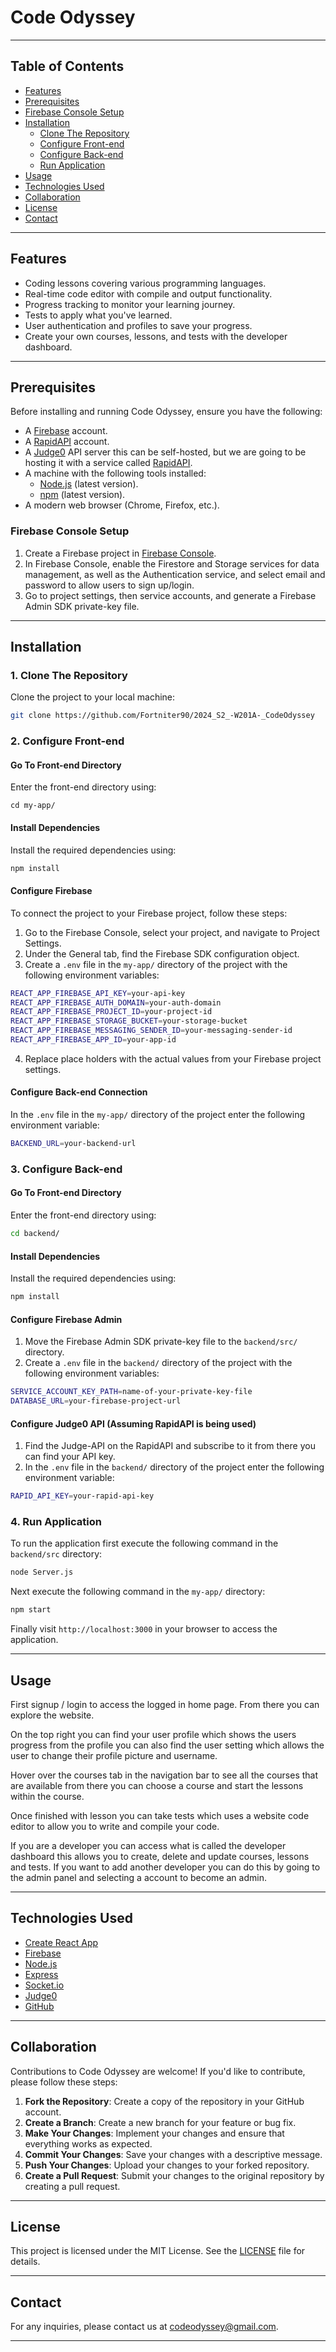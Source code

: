 # Code Odyssey

---
## Table of Contents
- [Features](#features)
- [Prerequisites](#prerequisites)
 - [Firebase Console Setup](#firebase-console-setup)
- [Installation](#installation)
  - [Clone The Repository](#1-clone-the-repository)
  - [Configure Front-end](#2-configure-front-end)
  - [Configure Back-end](#3-configure-back-end)
  - [Run Application](#4-run-application)
- [Usage](#usage)
- [Technologies Used](#technologies-used)
- [Collaboration](#collaboration)
- [License](#license)
- [Contact](#contact)

---
## Features
- Coding lessons covering various programming languages. 
- Real-time code editor with compile and output functionality. 
- Progress tracking to monitor your learning journey. 
- Tests to apply what you've learned. 
- User authentication and profiles to save your progress.
- Create your own courses, lessons, and tests with the developer dashboard.

---
## Prerequisites 
Before installing and running Code Odyssey, ensure you have the following:
- A [Firebase](https://firebase.google.com/) account.
- A [RapidAPI](https://rapidapi.com/) account.
- A [Judge0](https://judge0.com/) API server this can be self-hosted, but we are going to be hosting it with a service called [RapidAPI](https://rapidapi.com/judge0-official/api/judge0-ce).
- A machine with the following tools installed:
  - [Node.js](https://nodejs.org/) (latest version).
  - [npm](https://www.npmjs.com/) (latest version).
- A modern web browser (Chrome, Firefox, etc.).

### Firebase Console Setup
1. Create a Firebase project in [Firebase Console](https://console.firebase.google.com/).
2. In Firebase Console, enable the Firestore and Storage services for data management, as well as the Authentication service, and select email and password to allow users to sign up/login.
3. Go to project settings, then service accounts, and generate a Firebase Admin SDK private-key file.

---
## Installation
### 1. Clone The Repository
Clone the project to your local machine:
```bash
git clone https://github.com/Fortniter90/2024_S2_-W201A-_CodeOdyssey
```
### 2. Configure Front-end
#### Go To Front-end Directory
Enter the front-end directory using:
```
cd my-app/
```
#### Install Dependencies
Install the required dependencies using:
```bash
npm install
```
#### Configure Firebase
To connect the project to your Firebase project, follow these steps:
1. Go to the Firebase Console, select your project, and navigate to Project Settings.
2. Under the General tab, find the Firebase SDK configuration object.
3. Create a `.env` file in the `my-app/` directory of the project with the following environment variables:
```bash
REACT_APP_FIREBASE_API_KEY=your-api-key
REACT_APP_FIREBASE_AUTH_DOMAIN=your-auth-domain
REACT_APP_FIREBASE_PROJECT_ID=your-project-id
REACT_APP_FIREBASE_STORAGE_BUCKET=your-storage-bucket
REACT_APP_FIREBASE_MESSAGING_SENDER_ID=your-messaging-sender-id
REACT_APP_FIREBASE_APP_ID=your-app-id
```
4. Replace place holders with the actual values from your Firebase project settings.
#### Configure Back-end Connection
In the `.env` file in the `my-app/` directory of the project enter the following environment variable:
```bash
BACKEND_URL=your-backend-url
```
### 3. Configure Back-end
#### Go To Front-end Directory
Enter the front-end directory using:
```bash
cd backend/
```
#### Install Dependencies
Install the required dependencies using:
```bash
npm install
```
#### Configure Firebase Admin
1. Move the Firebase Admin SDK private-key file to the `backend/src/` directory.
2. Create a `.env` file in the `backend/` directory of the project with the following environment variables:
```bash
SERVICE_ACCOUNT_KEY_PATH=name-of-your-private-key-file
DATABASE_URL=your-firebase-project-url
```
#### Configure Judge0 API (Assuming RapidAPI is being used)
1. Find the Judge-API on the RapidAPI and subscribe to it from there you can find your API key.
2. In the `.env` file in the `backend/` directory of the project enter the following environment variable:
```bash
RAPID_API_KEY=your-rapid-api-key
```

### 4. Run Application
To run the application first execute the following command in the `backend/src` directory:
```bash
node Server.js
```

Next  execute the following command in the `my-app/` directory:
```bash
npm start
```
Finally visit `http://localhost:3000` in your browser to access the application.

---
## Usage
First signup / login to access the logged in home page. From there you can explore the website.

On the top right you can find your user profile which shows the users progress from the profile you can also find the user setting which allows the user to change their profile picture and username.

Hover over the courses tab in the navigation bar to see all the courses that are available from there you can choose a course and start the lessons within the course.

Once finished with lesson you can take tests which uses a website code editor to allow you to write and compile your code.

If you are a developer you can access what is called the developer dashboard this allows you to create, delete and update courses, lessons and tests. If you want to add another developer you can do this by going to the admin panel and selecting a account to become an admin.

---
## Technologies Used
- [Create React App](https://create-react-app.dev/)
- [Firebase](https://firebase.google.com/)
- [Node.js](https://nodejs.org/)
- [Express](https://expressjs.com/)
- [Socket.io](https://socket.io/)
- [Judge0](https://judge0.com/)
- [GitHub](https://github.com/)

---
## Collaboration
Contributions to Code Odyssey are welcome! If you'd like to contribute, please follow these steps:
1. **Fork the Repository**: Create a copy of the repository in your GitHub account. 
2. **Create a Branch**: Create a new branch for your feature or bug fix. 
3. **Make Your Changes**: Implement your changes and ensure that everything works as expected.
4. **Commit Your Changes**: Save your changes with a descriptive message.
5. **Push Your Changes**: Upload your changes to your forked repository. 
6. **Create a Pull Request**: Submit your changes to the original repository by creating a pull request.

---
## License 

This project is licensed under the MIT License. See the [LICENSE](https://github.com/Fortniter90/2024_S2_-W201A-_CodeOdyssey/blob/main/LICENSE.adoc) file for details.

---
## Contact
For any inquiries, please contact us at [codeodyssey@gmail.com](https://www.youtube.com/watch?v=dQw4w9WgXcQ).

---

